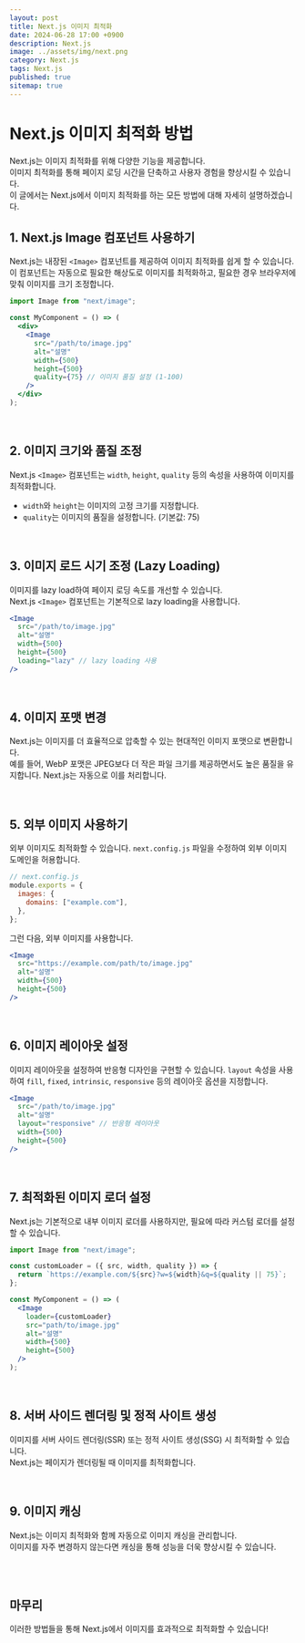 ```yaml
---
layout: post
title: Next.js 이미지 최적화
date: 2024-06-28 17:00 +0900
description: Next.js
image: ../assets/img/next.png
category: Next.js
tags: Next.js
published: true
sitemap: true
---
```


# Next.js 이미지 최적화 방법

Next.js는 이미지 최적화를 위해 다양한 기능을 제공합니다.  
이미지 최적화를 통해 페이지 로딩 시간을 단축하고 사용자 경험을 향상시킬 수 있습니다.  
이 글에서는 Next.js에서 이미지 최적화를 하는 모든 방법에 대해 자세히 설명하겠습니다.

## 1. Next.js Image 컴포넌트 사용하기

Next.js는 내장된 `<Image>` 컴포넌트를 제공하여 이미지 최적화를 쉽게 할 수 있습니다.  
이 컴포넌트는 자동으로 필요한 해상도로 이미지를 최적화하고, 필요한 경우 브라우저에 맞춰 이미지를 크기 조정합니다.

```jsx
import Image from "next/image";

const MyComponent = () => (
  <div>
    <Image
      src="/path/to/image.jpg"
      alt="설명"
      width={500}
      height={500}
      quality={75} // 이미지 품질 설정 (1-100)
    />
  </div>
);
```

<br>

## 2. 이미지 크기와 품질 조정

Next.js `<Image>` 컴포넌트는 `width`, `height`, `quality` 등의 속성을 사용하여 이미지를 최적화합니다.

- `width`와 `height`는 이미지의 고정 크기를 지정합니다.
- `quality`는 이미지의 품질을 설정합니다. (기본값: 75)

<br>

## 3. 이미지 로드 시기 조정 (Lazy Loading)

이미지를 lazy load하여 페이지 로딩 속도를 개선할 수 있습니다.  
Next.js `<Image>` 컴포넌트는 기본적으로 lazy loading을 사용합니다.

```jsx
<Image
  src="/path/to/image.jpg"
  alt="설명"
  width={500}
  height={500}
  loading="lazy" // lazy loading 사용
/>
```

<br>

## 4. 이미지 포맷 변경

Next.js는 이미지를 더 효율적으로 압축할 수 있는 현대적인 이미지 포맷으로 변환합니다.  
예를 들어, WebP 포맷은 JPEG보다 더 작은 파일 크기를 제공하면서도 높은 품질을 유지합니다. Next.js는 자동으로 이를 처리합니다.

<br>

## 5. 외부 이미지 사용하기

외부 이미지도 최적화할 수 있습니다. `next.config.js` 파일을 수정하여 외부 이미지 도메인을 허용합니다.

```js
// next.config.js
module.exports = {
  images: {
    domains: ["example.com"],
  },
};
```

그런 다음, 외부 이미지를 사용합니다.

```jsx
<Image
  src="https://example.com/path/to/image.jpg"
  alt="설명"
  width={500}
  height={500}
/>
```

<br>

## 6. 이미지 레이아웃 설정

이미지 레이아웃을 설정하여 반응형 디자인을 구현할 수 있습니다. `layout` 속성을 사용하여 `fill`, `fixed`, `intrinsic`, `responsive` 등의 레이아웃 옵션을 지정합니다.

```jsx
<Image
  src="/path/to/image.jpg"
  alt="설명"
  layout="responsive" // 반응형 레이아웃
  width={500}
  height={500}
/>
```

<br>

## 7. 최적화된 이미지 로더 설정

Next.js는 기본적으로 내부 이미지 로더를 사용하지만, 필요에 따라 커스텀 로더를 설정할 수 있습니다.

```jsx
import Image from "next/image";

const customLoader = ({ src, width, quality }) => {
  return `https://example.com/${src}?w=${width}&q=${quality || 75}`;
};

const MyComponent = () => (
  <Image
    loader={customLoader}
    src="path/to/image.jpg"
    alt="설명"
    width={500}
    height={500}
  />
);
```

<br>

## 8. 서버 사이드 렌더링 및 정적 사이트 생성

이미지를 서버 사이드 렌더링(SSR) 또는 정적 사이트 생성(SSG) 시 최적화할 수 있습니다.  
Next.js는 페이지가 렌더링될 때 이미지를 최적화합니다.

<br>

## 9. 이미지 캐싱

Next.js는 이미지 최적화와 함께 자동으로 이미지 캐싱을 관리합니다.  
이미지를 자주 변경하지 않는다면 캐싱을 통해 성능을 더욱 향상시킬 수 있습니다.

<br>
<br>

## 마무리

이러한 방법들을 통해 Next.js에서 이미지를 효과적으로 최적화할 수 있습니다!

